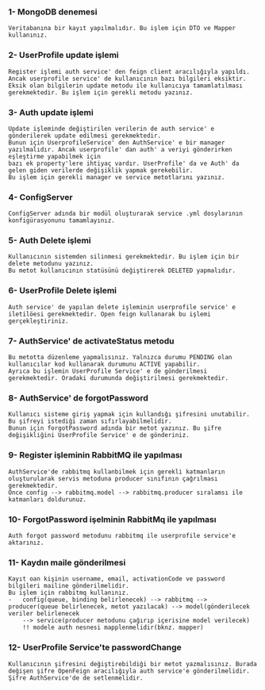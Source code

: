 ### 1- MongoDB denemesi 
    Veritabanına bir kayıt yapılmalıdır. Bu işlem için DTO ve Mapper kullanınız.
### 2- UserProfile update işlemi 
    Register işlemi auth service' den feign client aracılığıyla yapıldı. Ancak userprofile service' de kullanıcının bazı bilgileri eksiktir.
    Eksik olan bilgilerin update metodu ile kullanıcıya tamamlatılması gerekmektedir. Bu işlem için gerekli metodu yazınız.
### 3- Auth update işlemi
    Update işleminde değiştirilen verilerin de auth service' e gönderilerek update edilmesi gerekmektedir.
    Bunun için UserprofileService' den AuthService' e bir manager yazılmalıdır. Ancak userprofile' dan auth' a veriyi gönderirken eşleştirme yapabilmek için
    bazı ek property'lere ihtiyaç vardır. UserProfile' da ve Auth' da gelen giden verilerde değişiklik yapmak gerekebilir.
    Bu işlem için gerekli manager ve service metotlarını yazınız.
### 4- ConfigServer 
    ConfigServer adında bir modül oluşturarak service .yml dosylarının konfigürasyonunu tamamlayınız.
### 5- Auth Delete işlemi
    Kullanıcının sistemden silinmesi gerekmektedir. Bu işlem için bir delete metodunu yazınız. 
    Bu metot kullanıcının statüsünü değiştirerek DELETED yapmalıdır.
### 6- UserProfile Delete işlemi
    Auth service' de yapılan delete işleminin userprofile service' e iletilöesi gerekmektedir. Open feign kullanarak bu işlemi gerçekleştiriniz.
### 7- AuthService' de activateStatus metodu
    Bu metotta düzenleme yapmalısınız. Yalnızca durumu PENDING olan kullanıcılar kod kullanarak durumunu ACTIVE yapabilir.
    Ayrıca bu işlemin UserProfile Service' e de gönderilmesi gerekmektedir. Oradaki durumunda değiştirilmesi gerekmektedir.
### 8- AuthService' de forgotPassword
    Kullanıcı sisteme giriş yapmak için kullandığı şifresini unutabilir. Bu şifreyi istediği zaman sıfırlayabilmelidir.
    Bunun için forgotPassword adında bir metot yazınız. Bu şifre değişikliğini UserProfile Service' e de gönderiniz.
### 9- Register işleminin RabbitMQ ile yapılması
    AuthService'de rabbitmq kullanbilmek için gerekli katmanların oluşturularak servis metoduna producer sınıfının çağrılması gerekmektedir.
    Önce config --> rabbitmq.model --> rabbitmq.producer sıralamsı ile katmanları doldurunuz.
### 10- ForgotPassword işelminin RabbitMq ile yapılması
    Auth forgot password metodunu rabbitmq ile userprofile service'e aktarınız.
### 11- Kaydın maile gönderilmesi
    Kayıt oan kişinin username, email, activationCode ve password bilgileri mailine gönderilmelidir.
    Bu işlem için rabbitmq kullanınız.
    -   config(queue, binding belirlenecek) --> rabbitmq --> producer(queue belirlenecek, metot yazılacak) --> model(gönderilecek veriler belirlenecek
        --> service(producer metodunu çağırıp içerisine model verilecek)
        !! modele auth nesnesi mapplenmelidir(bknz. mapper)
### 12- UserProfile Service'te passwordChange
    Kullanıcının şifresini değiştirebildiği bir metot yazmalısınız. Burada değişen şifre OpenFeign aracılığıyla auth service'e gönderilmelidir.
    Şifre AuthService'de de setlenmelidir.



